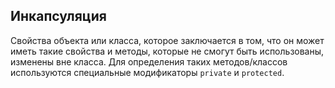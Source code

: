## Инкапсуляция 

Свойства объекта или класса, которое заключается в том, что он может иметь такие
свойства и методы, которые не смогут быть использованы, изменены вне класса. Для определения
таких методов/классов используются специальные модификаторы `private` и `protected`.
